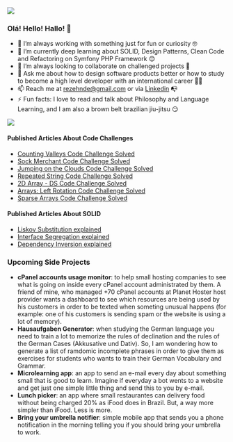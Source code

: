 <img src="https://github-readme-stats.vercel.app/api?username=rezehnde&count_private=true&show_icons=true" />

### Olá! Hello! Hallo! 👋

- 🔭 I’m always working with something just for fun or curiosity :nerd_face:
- 🌱 I’m currently deep learning about SOLID, Design Patterns, Clean Code and Refactoring on Symfony PHP Framework :blush:
- 👯 I’m always looking to collaborate on challenged projects :monocle_face:
- 💬 Ask me about how to design software products better or how to study to become a high level developer with an international career :man_teacher:
- 📫 Reach me at rezehnde@gmail.com or via [Linkedin](https://www.linkedin.com/in/rezehnde/) :mailbox_with_no_mail:
- ⚡ Fun facts: I love to read and talk about Philosophy and Language Learning, and I am also a brown belt brazilian jiu-jitsu :smirk:

<img src="https://github-readme-stats.vercel.app/api/top-langs/?username=rezehnde&layout=compact" />

#### Published Articles About Code Challenges
- [Counting Valleys Code Challenge Solved](https://www.codementor.io/@rezehnde/counting-valleys-code-challenge-solved-10o6azvnc1)
- [Sock Merchant Code Challenge Solved](https://www.codementor.io/@rezehnde/sock-merchant-challenge-solved-in-c-10iz1059au)
- [Jumping on the Clouds Code Challenge Solved](https://www.codementor.io/@rezehnde/jumping-on-the-clouds-code-challenge-solved-12hmkvzyp7)
- [Repeated String Code Challenge Solved](https://www.codementor.io/@rezehnde/repeated-string-code-challenge-solved-12hsbv7ka9)
- [2D Array - DS Code Challenge Solved](https://www.codementor.io/@rezehnde/2d-array-ds-code-challenge-solved-12htzjphte)
- [Arrays: Left Rotation Code Challenge Solved](https://www.codementor.io/@rezehnde/arrays-left-rotation-code-challenge-solved-12i02d27w8)
- [Sparse Arrays Code Challenge Solved](https://www.codementor.io/@rezehnde/sparse-arrays-code-challenge-solved-13nqosxi8b)

#### Published Articles About SOLID
- [Liskov Substitution explained](https://www.codementor.io/@rezehnde/liskov-substitution-explained-17segufykx)
- [Interface Segregation explained](https://www.codementor.io/@rezehnde/interface-segregation-explained-17jss7trzu)
- [Dependency Inversion explained](https://www.codementor.io/@rezehnde/dependency-inversion-exposed-by-examples-17jffjup67)

### Upcoming Side Projects
- **cPanel accounts usage monitor**: to help small hosting companies to see what is going on inside every cPanel account administrated by them. A friend of mine, who managed +70 cPanel accounts at Planet Hoster host provider wants a dashboard to see which resources are being used by his customers in order to be texted when someting unusual happens (for example: one of his customers is sending spam or the website is using a lot of memory).
- **Hausaufgaben Generator**: when studying the German language you need to train a lot to memorize the rules of declination and the rules of the German Cases (Akkusative und Dativ). So, I am wondering how to generate a list of ramdomic incomplete phrases in order to give them as exercises for students who wants to train their German Vocabulary and Grammar.  
- **Microlearning app**: an app to send an e-mail every day about something small that is good to learn. Imagine if everyday a bot wents to a website and get just one simple little thing and send this to you by e-mail.
- **Lunch picker**: an app where small restaurantes can delivery food without being charged 20% as iFood does in Brazil. But, a way more simpler than iFood. Less is more.
- **Bring your umbrella notifier**: simple mobile app that sends you a phone notification in the morning telling you if you should bring your umbrella to work.


